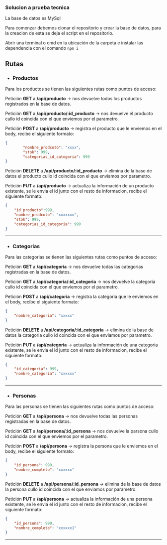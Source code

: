 ### Solucion a prueba tecnica

La base de datos es MySql

 Para comenzar debemos clonar el repositorio y crear la base de datos, para la creacion de esta se deja el script en el repositorio.
 
 Abrir una terminal o cmd en la ubicación de la carpeta e instalar las dependencia con el comando `npm i`


## Rutas

- ### Productos
Para los productos se tienen las siguientes rutas como puntos de acceso:

Petición **GET** a **/api/producto** -> nos devuelve todos los productos registrados en la base de datos.

Petición **GET** a **/api/producto/:id_producto** -> nos devuelve el producto cullo id coincida con el que enviemos por el parametro.

Petición **POST** a **/api/producto** -> registra el producto que le enviemos en el body, recibe el siguiente formato:
```json
{
        "nombre_prodcuto": "xxxx",
        "stok": 999,
        "categorias_id_categoria": 999
}
```
Petición **DELETE** a **/api/producto/:id_producto** -> elimina de la base de datos el producto cullo id coincida con el que enviamos por parametro.

Petición **PUT** a **/api/producto** -> actualiza la información de un producto existente, se le envia el id junto con el resto de informacion, recibe el siguiente formato:

```json
{
    "id_producto":999,
    "nombre_prodcuto": "xxxxxxx",
    "stok": 999,
    "categorias_id_categoria": 999
}
```

------------

- ### Categorias
Para las categorias se tienen las siguientes rutas como puntos de acceso:

Petición **GET** a **/api/categoria** -> nos devuelve todas las categorias registradas en la base de datos.

Petición **GET** a **/api/categoria/:id_categoria** -> nos devuelve la categoria cullo id coincida con el que enviemos por el parametro.

Petición **POST** a **/api/categoria** -> registra la categoria que le enviemos en el body, recibe el siguiente formato:
```json
{
    "nombre_categoria": "xxxxx"
}
```
Petición **DELETE** a **/api/categoria/:id_categoria** -> elimina de la base de datos la categoria cullo id coincida con el que enviamos por parametro.

Petición **PUT** a **/api/categoria** -> actualiza la información de una categoria existente, se le envia el id junto con el resto de informacion, recibe el siguiente formato:

```json
{
    "id_categoria": 999,
    "nombre_categoria": "xxxxxx"
}
```

------------
- ### Personas
Para las personas se tienen las siguientes rutas como puntos de acceso:

Petición **GET** a **/api/persona** -> nos devuelve todas las personas registradas en la base de datos.

Petición **GET** a **/api/persona/:id_persona** -> nos devuelve la parsona cullo id coincida con el que enviemos por el parametro.

Petición **POST** a **/api/persona** -> registra la persona que le enviemos en el body, recibe el siguiente formato:
```json
{
    "id_persona": 999,
    "nombre_completo": "xxxxxx"
}
```
Petición **DELETE** a **/api/persona/:id_persona** -> elimina de la base de datos la persona cullo id coincida con el que enviamos por parametro.

Petición **PUT** a **/api/persona** -> actualiza la información de una persona existente, se le envia el id junto con el resto de informacion, recibe el siguiente formato:

```json
{
    "id_persona": 999,
    "nombre_completo": "xxxxxx1"
}
```

------------

